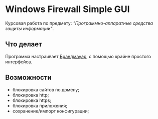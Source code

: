 
# Windows Firewall Simple GUI
 Курсовая работа по предмету:
 *"Программно-аппаратные средства защиты информации"*.

## Что делает

 Программа настраивает [Брандмауэр](https://ru.wikipedia.org/wiki/%D0%91%D1%80%D0%B0%D0%BD%D0%B4%D0%BC%D0%B0%D1%83%D1%8D%D1%80_Windows#:~:text=Brandmauer,%20%D0%BE%D1%82%20Brand%20%E2%80%94%20%C2%AB%D0%BF%D0%BE%D0%B6%D0%B0%D1%80,%D1%87%D0%B0%D1%81%D1%82%D1%8C%D1%8E%20%D0%A6%D0%B5%D0%BD%D1%82%D1%80%D0%B0%20%D0%BE%D0%B1%D0%B5%D1%81%D0%BF%D0%B5%D1%87%D0%B5%D0%BD%D0%B8%D1%8F%20%D0%B1%D0%B5%D0%B7%D0%BE%D0%BF%D0%B0%D1%81%D0%BD%D0%BE%D1%81%D1%82%D0%B8%20Windows.),  с помощью крайне простого интерфейса. 
 

## Возможности

 - блокировка сайтов по домену;  
 - блокировка http;
 -  блокировка https;
 -  блокировка приложения;
 -  сохранение/импорт конфигурации;
